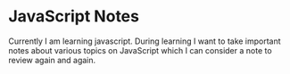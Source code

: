 # JavaScript Notes #

Currently I am learning javascript. During learning I want to take important notes about various topics on JavaScript which I can consider a note to review again and again.
